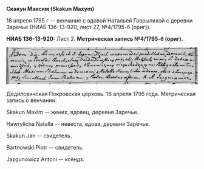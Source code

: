 **Скакун Максим (Skakun Maxym)**

18 апреля 1795 г -- венчание с вдовой Натальей Гаврылихой с деревни
Заречье (НИАБ 136-13-920, лист 27, №4/1795-б (ориг)).

**НИАБ 136-13-920:** Лист 2. **Метрическая запись №4/1795-б (ориг).**

![](./media/8a1d22eeacc31785f73418a6a0ddb7798c2c1cc8.png)

Дедиловичская Покровская церковь. 18 апреля 1795 года. Метрическая
запись о венчании.

Skakun Maxim -- жених, вдовец, деревня Заречье.

Hawrylicha Natalla -- невеста, вдова, деревня Заречье.

Skakun Jan -- свидетель.

Bartnowski Piotr -- свидетель.

Jazgunowicz Antoni -- ксёндз.
